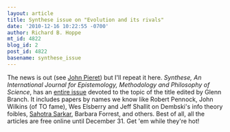 ```yaml
---
layout: article
title: Synthese issue on "Evolution and its rivals"
date: '2010-12-16 10:22:55 -0700'
author: Richard B. Hoppe
mt_id: 4822
blog_id: 2
post_id: 4822
basename: synthese_issue
---
```

The news is out (see [John Pieret](http://dododreams.blogspot.com/2010/12/cheap-thinks.html)) but I'll repeat it here.  _Synthese, An International Journal for Epistemology, Methodology and Philosophy of Science_, has an [entire issue](http://www.springerlink.com/content/0039-7857/178/2/) devoted to the topic of the title edited by Glenn Branch.  It includes papers by names we know like Robert Pennock, John Wilkins (of TO fame), Wes Elsberry and Jeff Shallit on Dembski's info theory foibles, [Sahotra Sarkar](http://uts.cc.utexas.edu/~philsci/sarkar/main.html), Barbara Forrest, and others.  Best of all, all the articles are free online until December 31.  Get 'em while they're hot!
